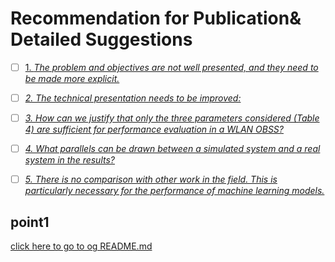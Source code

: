 # Recommendation for Publication& Detailed Suggestions

- [ ] [1. *The problem and objectives are not well presented, and they need to be made more explicit.*](https://github.com/bhu1-103/cappy-remake/#point1)

- [ ] [*2. The technical presentation needs to be improved:*]()

- [ ] [*3. How can we justify that only the three parameters considered (Table 4) are sufficient for performance evaluation in a WLAN OBSS?*]()

- [ ] [*4. What parallels can be drawn between a simulated system and a real system in the results?*]()

- [ ] [*5. There is no comparison with other work in the field. This is particularly necessary for the performance of machine learning models.*]()

## point1


[click here to go to og README.md](https://github.com/bhu1-103/cappy-remake/README2.md)
